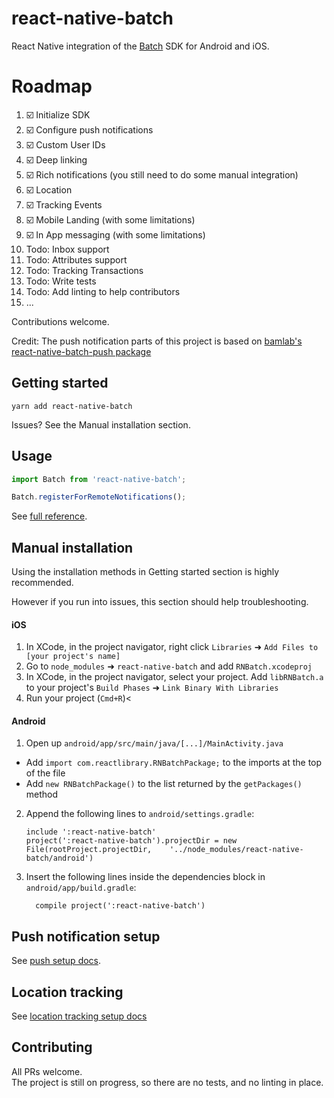# react-native-batch
React Native integration of the [Batch](https://batch.com/) SDK for Android and iOS.

# Roadmap
1. :ballot_box_with_check: Initialize SDK 
1. :ballot_box_with_check: Configure push notifications 
1. :ballot_box_with_check: Custom User IDs
1. :ballot_box_with_check: Deep linking
1. :ballot_box_with_check: Rich notifications (you still need to do some manual integration)
1. :ballot_box_with_check: Location
1. :ballot_box_with_check: Tracking Events
1. :ballot_box_with_check: Mobile Landing (with some limitations)
1. :ballot_box_with_check: In App messaging (with some limitations)
1. Todo: Inbox support
1. Todo: Attributes support 
1. Todo: Tracking Transactions 
1. Todo: Write tests
1. Todo: Add linting to help contributors
1. ...

Contributions welcome.

Credit: The push notification parts of this project is based on [bamlab's react-native-batch-push package](https://github.com/bamlab/react-native-batch-push)

## Getting started

`yarn add react-native-batch`

Issues? See the Manual installation section.

## Usage
```javascript
import Batch from 'react-native-batch';

Batch.registerForRemoteNotifications();
```

See [full reference](https://github.com/dangerfarms/react-native-batch/blob/master/docs/reference.md).

## Manual installation

Using the installation methods in Getting started section is highly recommended. 

However if you run into issues, this section should help troubleshooting.


#### iOS

1. In XCode, in the project navigator, right click `Libraries` ➜ `Add Files to [your project's name]`
2. Go to `node_modules` ➜ `react-native-batch` and add `RNBatch.xcodeproj`
3. In XCode, in the project navigator, select your project. Add `libRNBatch.a` to your project's `Build Phases` ➜ `Link Binary With Libraries`
4. Run your project (`Cmd+R`)<

#### Android

1. Open up `android/app/src/main/java/[...]/MainActivity.java`
  - Add `import com.reactlibrary.RNBatchPackage;` to the imports at the top of the file
  - Add `new RNBatchPackage()` to the list returned by the `getPackages()` method
2. Append the following lines to `android/settings.gradle`:
  	```
  	include ':react-native-batch'
  	project(':react-native-batch').projectDir = new File(rootProject.projectDir, 	'../node_modules/react-native-batch/android')
  	```
3. Insert the following lines inside the dependencies block in `android/app/build.gradle`:
  	```
      compile project(':react-native-batch')
  	```

## Push notification setup 

See [push setup docs](https://github.com/dangerfarms/react-native-batch/blob/master/docs/push-setup.md).

## Location tracking

See [location tracking setup docs](https://github.com/dangerfarms/react-native-batch/blob/master/docs/location-tracking.md)

## Contributing

All PRs welcome.  
The project is still on progress, so there are no tests, and no linting in place.

